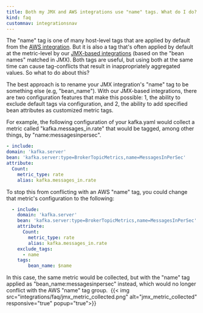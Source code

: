```yaml
---
title: Both my JMX and AWS integrations use "name" tags. What do I do?
kind: faq
customnav: integrationsnav
---
```


The "name" tag is one of many host-level tags that are applied by default from the [AWS integration](/integrations/amazon_web_services). But it is also a tag that's often applied by default at the metric-level by our [JMX-based integrations](/agent/faq/custom-jmx-integration-s) (based on the "bean names" matched in JMX). Both tags are useful, but using both at the same time can cause tag-conflicts that result in inappropriately aggregated values. So what to do about this?

The best approach is to rename your JMX integration's "name" tag to be something else (e.g, "bean_name"). With our JMX-based integrations, there are two configuration features that make this possible: 1, the ability to exclude default tags via configuration, and 2, the ability to add specified bean attributes as customized metric tags.

For example, the following configuration of your kafka.yaml would collect a metric called "kafka.messages_in.rate" that would be tagged, among other things, by "name:messagesinpersec". 
```yaml
- include:
domain: 'kafka.server'
bean: 'kafka.server:type=BrokerTopicMetrics,name=MessagesInPerSec'
attribute:
  Count:
    metric_type: rate
    alias: kafka.messages_in.rate
```

To stop this from conflicting with an AWS "name" tag, you could change that metric's configuration to the following:
```yaml
  - include:
    domain: 'kafka.server'
    bean: 'kafka.server:type=BrokerTopicMetrics,name=MessagesInPerSec'
    attribute:
      Count:
        metric_type: rate
        alias: kafka.messages_in.rate
    exclude_tags:
      - name
    tags:
        bean_name: $name
```

In this case, the same metric would be collected, but with the "name" tag applied as "bean_name:messagesinpersec" instead, which would no longer conflict with the AWS "name" tag group. 
{{< img src="integrations/faq/jmx_metric_collected.png" alt="jmx_metric_collected" responsive="true" popup="true">}}